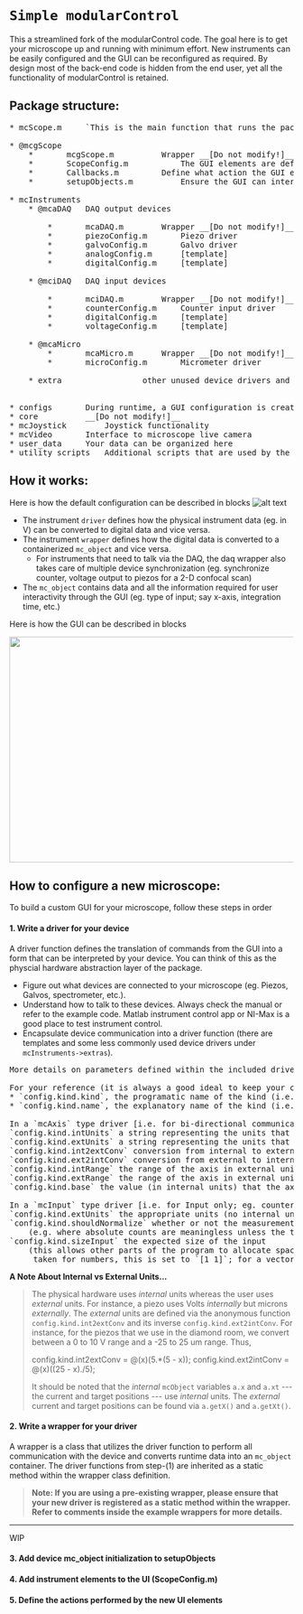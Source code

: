 # `Simple modularControl`
This a streamlined fork of the modularControl code. The goal here is to get your microscope up and running with minimum effort. New instruments can be easily configured and the GUI can be reconfigured as required. By design most of the back-end code is hidden from the end user, yet all the functionality of modularControl is retained.   

## Package structure:

<pre>
* mcScope.m		`This is the main function that runs the package`

* @mcgScope
	*       mcgScope.m			Wrapper __[Do not modify!]__
	*       ScopeConfig.m			The GUI elements are defined here (Galvo scan, Piezo scan, optimize, etc.)
	*       Callbacks.m			Define what action the GUI elements perform
	*       setupObjects.m			Ensure the GUI can interface with the instruments

* mcInstruments
	* @mcaDAQ	DAQ output devices
	
		*       mcaDAQ.m		Wrapper __[Do not modify!]__
		*       piezoConfig.m		Piezo driver
		*       galvoConfig.m		Galvo driver
		*       analogConfig.m 		[template]
		*       digitalConfig.m		[template]	
	
	* @mciDAQ	DAQ input devices
	
		*       mciDAQ.m		Wrapper __[Do not modify!]__
		*       counterConfig.m		Counter input driver
		*       digitalConfig.m		[template]
		*       voltageConfig.m		[template]
		
	* @mcaMicro
		*       mcaMicro.m		Wrapper __[Do not modify!]__
		*       microConfig.m		Micrometer driver

	* extra					other unused device drivers and configurations


* configs		During runtime, a GUI configuration is created and stored in this folder
* core			__[Do not modify!]__
* mcJoystick		Joystick functionality
* mcVideo		Interface to microscope live camera
* user_data		Your data can be organized here
* utility scripts 	Additional scripts that are used by the package such as peakfinder, etc.
</pre>

## How it works:

Here is how the default configuration can be described in blocks
![alt text](https://github.com/srivatsa-FuLab/simple_modularControl_v1.02/blob/main/how_it_works.png?raw=true)

* The instrument `driver` defines how the physical instrument data (eg. in V) can be converted to digital data and vice versa.
* The instrument `wrapper` defines how the digital data is converted to a containerized `mc_object` and vice versa.
	* For instruments that need to talk via the DAQ, the daq wrapper also takes care of multiple device synchronization (eg. synchronize counter, voltage output to piezos for a 2-D confocal scan)
* The `mc_object` contains data and all the information required for user interactivity through the GUI (eg. type of input; say x-axis, integration time, etc.)

Here is how the GUI can be described in blocks

<img src="https://github.com/srivatsa-FuLab/simple_modularControl_v1.02/blob/main/how_it_works_gui.png?raw=true" width="600" height="400">


## How to configure a new microscope:

To build a custom GUI for your microscope, follow these steps in order

#### 1. Write a driver for your device
A driver function defines the translation of commands from the GUI into a form that can be interpreted by your device. You can think of this as the physcial hardware abstraction layer of the package.
	
* Figure out what devices are connected to your microscope (eg. Piezos, Galvos, spectrometer, etc.).
* Understand how to talk to these devices. Always check the manual or refer to the example code. Matlab instrument control app or NI-Max is a good place to test instrument control. 
* Encapsulate device communication into a driver function (there are templates and some less commonly used device drivers under `mcInstruments->extras`).

<pre>
More details on parameters defined within the included drivers (inherited from ModularControl)

For your reference (it is always a good ideal to keep your code readable!)
* `config.kind.kind`, the programatic name of the kind (i.e. type of interface, physical device identifier, etc.)
* `config.kind.name`, the explanatory name of the kind (i.e. manufacturer, model number, etc.)

In a `mcAxis` type driver [i.e. for bi-directional communication; Input and Output thru DAQ]:
`config.kind.intUnits` a string representing the units that the axis uses internally (e.g. for piezos, this is volts)
`config.kind.extUnits` a string representing the units that the user should use (e.g. for piezos, this is microns)
`config.kind.int2extConv` conversion from internal to external units (e.g. for piezos, 0V maps to -25um, 10V maps to 25um)
`config.kind.ext2intConv` conversion from external to internal units, this should be the inverse of `int2extConv'
`config.kind.intRange` the range of the axis in external units (this is generated using the conversions)
`config.kind.extRange` the range of the axis in external units (this is generated from `intRange` using the conversions)
`config.kind.base` the value (in internal units) that the axis should seek at startup

In a `mcInput` type driver [i.e. for Input only; eg. counter input through DAQ]
`config.kind.extUnits` the appropriate units (no internal units are neccessary here)
`config.kind.shouldNormalize` whether or not the measurement should be divided by the time taken to measure 
	(e.g. where absolute counts are meaningless unless the time taken to collect is present)
`config.kind.sizeInput` the expected size of the input
	(this allows other parts of the program to allocate space for the `mcInput` before the measurement has been
	 taken for numbers, this is set to `[1 1]`; for a vector like a spectrum, this could be [512 1]).
</pre>

__A Note About Internal vs External Units...__
>The physical hardware uses *internal* units whereas the user uses *external* units. For instance, a piezo uses Volts *internally* but microns *externally*. The *external* units are defined via the anonymous function `config.kind.int2extConv` and its inverse `config.kind.ext2intConv`. For instance, for the piezos that we use in the diamond room, we convert between a 0 to 10 V range and a -25 to 25 um range. Thus,
>
>	config.kind.int2extConv =   @(x)(5.*(5 - x));
>	config.kind.ext2intConv =   @(x)((25 - x)./5);
>
>It should be noted that the *internal* `mcObject` variables `a.x` and `a.xt` --- the current and target positions --- use *internal* units. The *external* current and target positions can be found via `a.getX()` and `a.getXt()`.

#### 2. Write a wrapper for your driver
A wrapper is a class that utilizes the driver function to perform all communication with the device and converts runtime data into an `mc_object` container. The driver functions from step-(1) are inherited as a static method within the wrapper class definition.
>__Note: If you are using a pre-existing wrapper, please ensure that your new driver is registered as a static method within the wrapper. Refer to comments inside the example wrappers for more details.__

----
WIP
#### 3. Add device mc_object initialization to setupObjects

#### 4. Add instrument elements to the UI (ScopeConfig.m)

#### 5. Define the actions performed by the new UI elements
